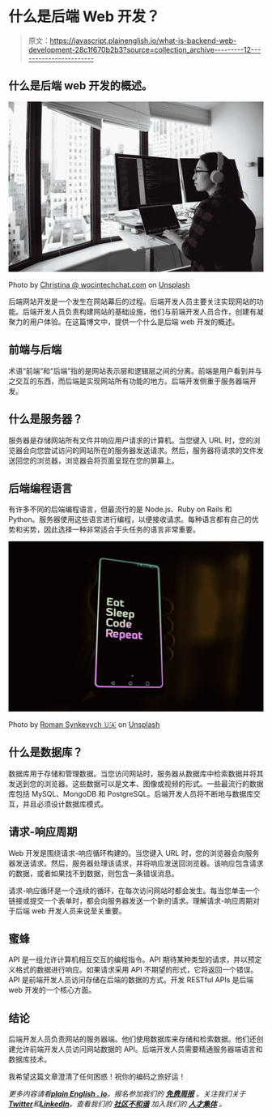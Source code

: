 # 什么是后端 Web 开发？

> 原文：<https://javascript.plainenglish.io/what-is-backend-web-development-28c1f670b2b3?source=collection_archive---------12----------------------->

## 什么是后端 web 开发的概述。

![](img/40591720f3eb1dfdeb988d7f06893abd.png)

Photo by [Christina @ wocintechchat.com](https://unsplash.com/@wocintechchat?utm_source=medium&utm_medium=referral) on [Unsplash](https://unsplash.com?utm_source=medium&utm_medium=referral)

后端网站开发是一个发生在网站幕后的过程。后端开发人员主要关注实现网站的功能。后端开发人员负责构建网站的基础设施，他们与前端开发人员合作，创建有凝聚力的用户体验。在这篇博文中，提供一个什么是后端 web 开发的概述。

## 前端与后端

术语“前端”和“后端”指的是网站表示层和逻辑层之间的分离。前端是用户看到并与之交互的东西，而后端是实现网站所有功能的地方。后端开发侧重于服务器端开发。

## 什么是服务器？

服务器是存储网站所有文件并响应用户请求的计算机。当您键入 URL 时，您的浏览器会向您尝试访问的网站所在的服务器发送请求。然后，服务器将请求的文件发送回您的浏览器，浏览器会将页面呈现在您的屏幕上。

## 后端编程语言

有许多不同的后端编程语言，但最流行的是 Node.js、Ruby on Rails 和 Python。服务器使用这些语言进行编程，以便接收请求。每种语言都有自己的优势和劣势，因此选择一种非常适合手头任务的语言非常重要。

![](img/91ecc8ff7f368777d91078979faec6d9.png)

Photo by [Roman Synkevych 🇺🇦](https://unsplash.com/@synkevych?utm_source=medium&utm_medium=referral) on [Unsplash](https://unsplash.com?utm_source=medium&utm_medium=referral)

## 什么是数据库？

数据库用于存储和管理数据。当您访问网站时，服务器从数据库中检索数据并将其发送到您的浏览器。这些数据可以是文本、图像或视频的形式。一些最流行的数据库包括 MySQL、MongoDB 和 PostgreSQL。后端开发人员将不断地与数据库交互，并且必须设计数据库模式。

## 请求-响应周期

Web 开发是围绕请求-响应循环构建的。当您键入 URL 时，您的浏览器会向服务器发送请求。然后，服务器处理该请求，并将响应发送回浏览器。该响应包含请求的数据，或者如果找不到数据，则包含一条错误消息。

请求-响应循环是一个连续的循环，在每次访问网站时都会发生。每当您单击一个链接或提交一个表单时，都会向服务器发送一个新的请求。理解请求-响应周期对于后端 web 开发人员来说至关重要。

## 蜜蜂

API 是一组允许计算机相互交互的编程指令。API 期待某种类型的请求，并以预定义格式的数据进行响应。如果请求采用 API 不期望的形式，它将返回一个错误。API 是前端开发人员访问存储在后端的数据的方式。开发 RESTful APIs 是后端 web 开发的一个核心方面。

## 结论

后端开发人员负责网站的服务器端。他们使用数据库来存储和检索数据。他们还创建允许前端开发人员访问网站数据的 API。后端开发人员需要精通服务器端语言和数据库技术。

我希望这篇文章澄清了任何困惑！祝你的编码之旅好运！

*更多内容请看*[***plain English . io***](https://plainenglish.io/)*。报名参加我们的* [***免费周报***](http://newsletter.plainenglish.io/) *。关注我们关于*[***Twitter***](https://twitter.com/inPlainEngHQ)**和*[***LinkedIn***](https://www.linkedin.com/company/inplainenglish/)*。查看我们的* [***社区不和谐***](https://discord.gg/GtDtUAvyhW) *加入我们的* [***人才集体***](https://inplainenglish.pallet.com/talent/welcome) *。**